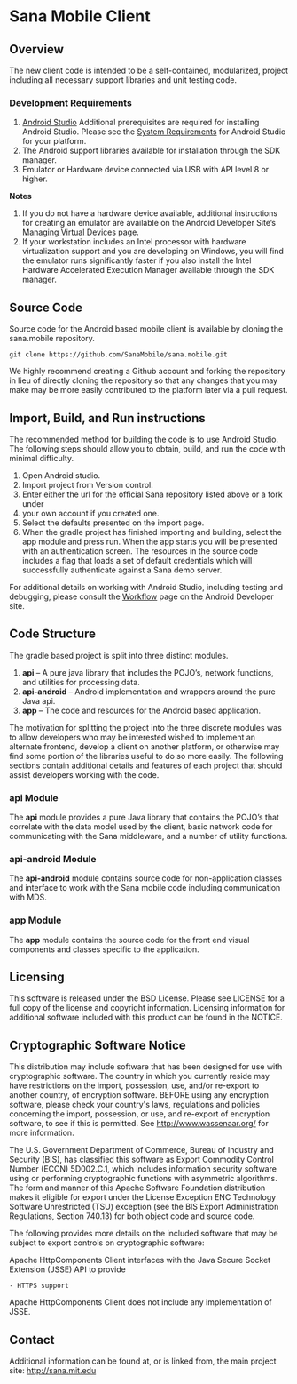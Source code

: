 Sana Mobile Client
==================

Overview
--------
The new client code is intended to be a self-contained, modularized, project 
including all necessary support libraries and unit testing code. 

### Development Requirements
1.  [Android Studio](http://developer.android.com/sdk/index.html) Additional prerequisites are required for installing Android 
Studio. Please see the [System Requirements](http://developer.android.com/sdk/index.html#Requirements) 
for Android Studio for your platform.
2. The Android support libraries available for installation through the SDK manager.
3. Emulator or Hardware device connected via USB with API level 8 or higher.

**Notes** 
1. If you do not have a hardware device available, additional instructions for
creating an emulator are available on the Android Developer Site’s [Managing Virtual Devices](http://developer.android.com/tools/devices/index.html) page.
2. If your workstation includes an Intel processor with hardware virtualization support
and you are developing on Windows, you will find the emulator runs significantly faster 
if you also install the  Intel Hardware Accelerated Execution Manager available through
the SDK manager.

Source Code
-----------
Source code for the Android based mobile client is available by cloning the sana.mobile 
repository.

`git clone https://github.com/SanaMobile/sana.mobile.git`

We highly recommend creating a Github account and forking the repository in lieu of 
directly cloning the repository so that any changes that you may make may be more easily 
contributed to the platform later via a pull request.

Import, Build, and Run instructions
-----------------------------------
The recommended method for building the code is to use Android Studio. The following steps 
should allow you to obtain, build, and run the code with minimal difficulty.

1. Open Android studio.
2. Import project from Version control.
3. Enter either the url for the official Sana repository listed above or a fork under 
4. your own account if you created one.
5. Select the defaults presented on the import page.
6. When the gradle project has finished importing and building, select the app module and press run.
When the app starts you will be presented with an authentication screen. The resources in the 
source code includes a flag that loads a set of default credentials which will successfully 
authenticate against a Sana demo server.

For additional details on working with Android Studio, including testing and debugging, please 
consult the [Workflow](http://developer.android.com/tools/workflow/index.html) page on the 
Android Developer site.

Code Structure
--------------
The gradle based project is split into three distinct modules.
1. **api** – A pure java library that includes the POJO’s, network functions, and utilities for processing data.
2. **api-android** – Android implementation and wrappers around the pure Java api.
3. **app** – The code and resources for the Android based application.

The motivation for splitting the project into the three discrete modules was to allow developers
who may be interested wished to implement an alternate frontend, develop a client on another
platform, or otherwise may find some portion of the libraries useful to do so more easily.
The following sections contain additional details and features of each project that should
assist developers working with the code.

### api Module
The **api** module provides a pure Java library that contains the POJO’s that correlate with the 
data model used by the client, basic network code for communicating with the Sana middleware,
and a number of utility functions.

### api-android Module
The **api-android** module contains source code for non-application classes and interface to work 
with the Sana mobile code including communication with MDS.

### app Module
The **app** module contains the source code for the front end visual components and classes 
specific to the application.

Licensing
---------
This software is released under the BSD License. Please see LICENSE for a full
copy of the license and copyright information. Licensing information for
additional software included with this product can be found in the NOTICE.

Cryptographic Software Notice
-----------------------------

This distribution may include software that has been designed for use
with cryptographic software. The country in which you currently reside
may have restrictions on the import, possession, use, and/or re-export
to another country, of encryption software. BEFORE using any encryption
software, please check your country's laws, regulations and policies
concerning the import, possession, or use, and re-export of encryption
software, to see if this is permitted. See <http://www.wassenaar.org/>
for more information.

The U.S. Government Department of Commerce, Bureau of Industry and
Security (BIS), has classified this software as Export Commodity
Control Number (ECCN) 5D002.C.1, which includes information security
software using or performing cryptographic functions with asymmetric
algorithms. The form and manner of this Apache Software Foundation
distribution makes it eligible for export under the License Exception
ENC Technology Software Unrestricted (TSU) exception (see the BIS
Export Administration Regulations, Section 740.13) for both object
code and source code.

The following provides more details on the included software that
may be subject to export controls on cryptographic software:

  Apache HttpComponents Client interfaces with the
  Java Secure Socket Extension (JSSE) API to provide

    - HTTPS support

  Apache HttpComponents Client does not include any
  implementation of JSSE.
  
  
Contact
-------
Additional information can be found at, or is linked from, the main project 
site: http://sana.mit.edu
